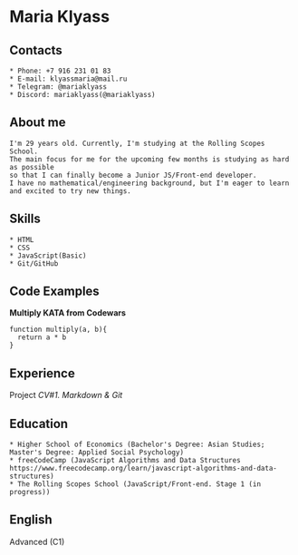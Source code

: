 # **Maria Klyass**


## **Contacts**
    * Phone: +7 916 231 01 83
    * E-mail: klyassmaria@mail.ru
    * Telegram: @mariaklyass
    * Discord: mariaklyass(@mariaklyass)

## **About me**
    I'm 29 years old. Currently, I'm studying at the Rolling Scopes School. 
    The main focus for me for the upcoming few months is studying as hard as possible 
    so that I can finally become a Junior JS/Front-end developer. 
    I have no mathematical/engineering background, but I'm eager to learn and excited to try new things.

## **Skills**
    * HTML
    * CSS
    * JavaScript(Basic)
    * Git/GitHub

## **Code Examples**
**Multiply KATA from Codewars**

```
function multiply(a, b){
  return a * b
}
```

## **Experience**
Project _CV#1. Markdown & Git_

## **Education**
    * Higher School of Economics (Bachelor's Degree: Asian Studies; Master's Degree: Applied Social Psychology)
    * freeCodeCamp (JavaScript Algorithms and Data Structures https://www.freecodecamp.org/learn/javascript-algorithms-and-data-structures)
    * The Rolling Scopes School (JavaScript/Front-end. Stage 1 (in progress))

## **English**
Advanced (C1)